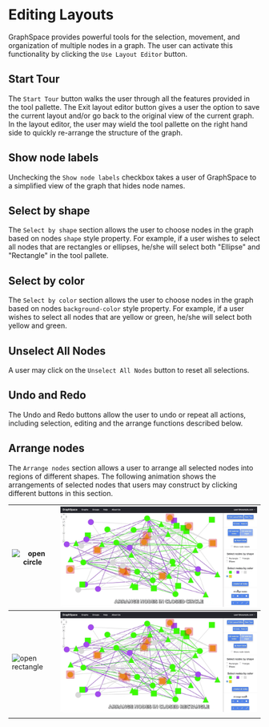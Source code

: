 # Editing Layouts

GraphSpace provides powerful tools for the selection, movement, and organization of multiple nodes in a graph. The user can activate this functionality by clicking the `Use Layout Editor` button. 

## Start Tour 

The `Start Tour` button walks the user through all the features provided in the tool pallette. The Exit layout editor button gives a user the option to save the current layout and/or go back to the original view of the current graph. In the layout editor, the user may wield the tool pallette on the right hand side to quickly re-arrange the structure of the graph. 

## Show node labels

Unchecking the `Show node labels` checkbox takes a user of GraphSpace to a simplified view of the graph that hides node names.

## Select by shape

The `Select by shape` section allows the user to choose nodes in the graph based on nodes `shape` style property. For example, if a user wishes to select all nodes that are rectangles or ellipses, he/she will select both "Ellipse" and "Rectangle" in the tool pallete.

## Select by color

The `Select by color` section allows the user to choose nodes in the graph based on nodes `background-color` style property. For example, if a user wishes to select all nodes that are yellow or green, he/she will select both yellow and green.

## Unselect All Nodes

A user may click on the `Unselect All Nodes` button to reset all selections.

## Undo and Redo

The Undo and Redo buttons allow the user to undo or repeat all actions, including selection, editing and the arrange functions described below.


## Arrange nodes 

The `Arrange nodes` section allows a user to arrange all selected nodes into regions of different shapes. The following animation shows the arrangements of selected nodes that users may construct by clicking different buttons in this section.


| ![open circle](_static/gifs/gs-screenshot-user1-wnt-pathway-reconstruction-arrange-nodes-open-circle-with-caption.gif)  |  ![closed circle](_static/gifs/gs-screenshot-user1-wnt-pathway-reconstruction-arrange-nodes-closed-circle-with-caption.gif) |
|---|---|
|  ![open rectangle](_static/gifs/gs-screenshot-user1-wnt-pathway-reconstruction-arrange-nodes-open-rectangle-with-caption.gif) |  ![closed rectangle](_static/gifs/gs-screenshot-user1-wnt-pathway-reconstruction-arrange-nodes-closed-rectangle-with-caption.gif) |
|   |   |




